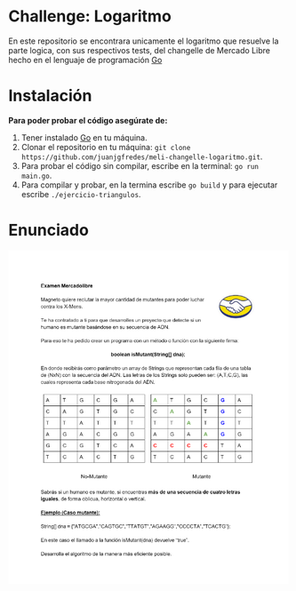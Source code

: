 # Challenge: Logaritmo 

En este repositorio se encontrara unicamente el logaritmo que resuelve la parte logica, con sus respectivos tests, del changelle de Mercado Libre hecho en el lenguaje de programación [Go](https://go.dev/)  

# Instalación 

**Para poder probar el código asegúrate de:**

1. Tener instalado [Go](https://go.dev/) en tu máquina.
2. Clonar el repositorio en tu máquina: `git clone https://github.com/juanjgfredes/meli-changelle-logaritmo.git`.
3. Para probar el código sin compilar, escribe en la terminal: `go run main.go`.
4. Para compilar y probar, en la termina escribe `go build` y para ejecutar escribe `./ejercicio-triangulos`.

# Enunciado

![Enunciado Challenge Mercado Libre](img/Mercadolibre-challenge.png)
